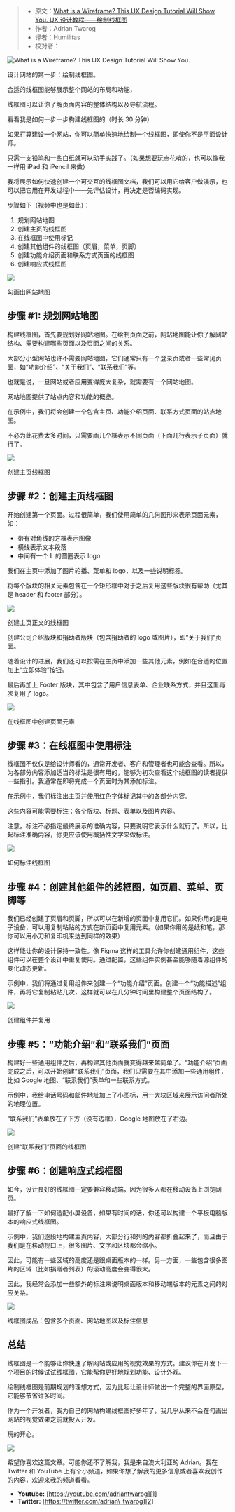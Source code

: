 > * 原文：[What is a Wireframe? This UX Design Tutorial Will Show You. UX 设计教程——绘制线框图](https://www.freecodecamp.org/news/what-is-a-wireframe-ux-design-tutorial-website/)
> * 作者：Adrian Twarog
> * 译者：Humilitas
> * 校对者：

![What is a Wireframe? This UX Design Tutorial Will Show You.](https://www.freecodecamp.org/news/content/images/size/w2000/2020/08/wireframing.png)

设计网站的第一步：绘制线框图。

合适的线框图能够展示整个网站的布局和功能，

线框图可以让你了解页面内容的整体结构以及导航流程。

看看我是如何一步一步构建线框图的（时长 30 分钟）

如果打算建设一个网站，你可以简单快速地绘制一个线框图，即使你不是平面设计师。

只需一支铅笔和一些白纸就可以动手实践了。（如果想要玩点花哨的，也可以像我一样用 iPad 和 iPencil 来做）

我将展示如何快速创建一个可交互的线框图文档，我们可以用它给客户做演示，也可以把它用在开发过程中——先评估设计，再决定是否编码实现。

步骤如下（视频中也是如此）：

1.  规划网站地图
2.  创建主页的线框图
3.  在线框图中使用标记
4.  创建其他组件的线框图（页眉，菜单，页脚）
5.  创建功能介绍页面和联系方式页面的线框图
6.  创建响应式线框图

![](https://www.freecodecamp.org/news/content/images/2020/08/wireframe-1.gif)

勾画出网站地图

## 步骤 #1: 规划网站地图

构建线框图，首先要规划好网站地图。在绘制页面之前，网站地图能让你了解网站结构、需要构建哪些页面以及页面之间的关系。

大部分小型网站也许不需要网站地图，它们通常只有一个登录页或者一些常见页面，如“功能介绍”、“关于我们”、“联系我们”等。

也就是说，一旦网站或者应用变得庞大复杂，就需要有一个网站地图。

网站地图提供了站点内容和功能的概览。

在示例中，我们将会创建一个包含主页、功能介绍页面、联系方式页面的站点地图。

不必为此花费太多时间，只需要画几个框表示不同页面（下面几行表示子页面）就行了。

![](https://www.freecodecamp.org/news/content/images/2020/08/wireframe-2.gif)

创建主页线框图

## 步骤 #2：创建主页线框图

开始创建第一个页面。过程很简单，我们使用简单的几何图形来表示页面元素，如：

-   带有对角线的方框表示图像
-   横线表示文本段落
-   中间有一个 L 的圆圈表示 logo

我们在主页中添加了图片轮播、菜单和 logo，以及一些说明标签。

将每个版块的相关元素包含在一个矩形框中对于之后复用这些版块很有帮助（尤其是 header 和 footer 部分）。

![](https://www.freecodecamp.org/news/content/images/2020/08/wireframe-3.gif)

创建主页正文的线框图

创建公司介绍版块和捐助者版块（包含捐助者的 logo 或图片），即“关于我们”页面。

随着设计的进展，我们还可以按需在主页中添加一些其他元素，例如在合适的位置加上“立即体验”按钮。

最后再加上 Footer 版块，其中包含了用户信息表单、企业联系方式，并且这里再次复用了 logo。

![](https://www.freecodecamp.org/news/content/images/2020/08/wireframe-4.gif)

在线框图中创建页面元素

## 步骤 #3：在线框图中使用标注  

线框图不仅仅是给设计师看的，通常开发者、客户和管理者也可能会查看。所以，为各部分内容添加适当的标注是很有用的，能够为初次查看这个线框图的读者提供一些指引。我通常在即将完成一个页面时为其添加标注。

在示例中，我们标注出主页并使用红色字体标记其中的各部分内容。

这些内容可能需要标注：各个版块、标题、表单以及图片内容。

注意，标注不必指定最终展示的准确内容，只要说明它表示什么就行了。所以，比起标注准确内容，你更应该使用概括性文字来做标注。

![](https://www.freecodecamp.org/news/content/images/2020/08/wireframe-5.gif)

如何标注线框图

## 步骤 #4：创建其他组件的线框图，如页眉、菜单、页脚等

我们已经创建了页眉和页脚，所以可以在新增的页面中复用它们。如果你用的是电子设备，可以用复制粘贴的方式在新页面中复用元素。（如果你用的是纸和笔，那你可以用小刀和复印机来达到同样的效果）

这样能让你的设计保持一致性。像 Figma 这样的工具允许你创建通用组件，这些组件可以在整个设计中重复使用。通过配置，这些组件实例甚至能够随着源组件的变化动态更新。

示例中，我们将通过复用组件来创建一个“功能介绍”页面。创建一个“功能描述”组件，再将它复制粘贴几次，这样就可以在几分钟时间里构建整个页面结构了。

![](https://www.freecodecamp.org/news/content/images/2020/08/wireframe-6.gif)

创建组件并复用

## 步骤 #5：“功能介绍”和“联系我们”页面

构建好一些通用组件之后，再构建其他页面就变得越来越简单了。“功能介绍”页面完成之后，可以开始创建“联系我们”页面，我们只需要在其中添加一些通用组件，比如 Google 地图、“联系我们”表单和一些联系方式。

示例中，我给电话号码和邮件地址加上了小图标，用一大块区域来展示访问者所处的地理位置。

“联系我们”表单放在了下方（没有边框），Google 地图放在了右边。

![](https://www.freecodecamp.org/news/content/images/2020/08/wireframe-7.gif)

创建“联系我们”页面的线框图

## 步骤 #6：创建响应式线框图

如今，设计良好的线框图一定要兼容移动端，因为很多人都在移动设备上浏览网页。

最好了解一下如何适配小屏设备，如果有时间的话，你还可以构建一个平板电脑版本的响应式线框图。

示例中，我们逐段地构建主页内容，大部分行和列的内容都折叠起来了，而且由于我们是在移动视口上，很多图片、文字和区块都会缩小。

因此，可能有一些区域的高度还是跟桌面版本的一样。另一方面，一些包含很多图片的区域（比如捐赠者列表）的滚动高度会变得很大。

因此，我经常会添加一些额外的标注来说明桌面版本和移动端版本的元素之间的对应关系。

![](https://www.freecodecamp.org/news/content/images/2020/08/wireframe.JPG)

线框图成品：包含多个页面、网站地图以及标注信息

## 总结

线框图是一个能够让你快速了解网站或应用的视觉效果的方式。建议你在开发下一个项目的时候试试线框图，它能帮你更好地规划功能、设计外观。

绘制线框图是前期规划的理想方式，因为比起让设计师做出一个完整的界面原型，它能够节省许多时间。

作为一个开发者，我为自己的网站构建线框图好多年了，我几乎从来不会在勾画出网站的视觉效果之前就投入开发。

玩的开心。

![](https://www.freecodecamp.org/news/content/images/2020/08/freeCodeCamp.jpg)

希望你喜欢这篇文章。可能你还不了解我，我是来自澳大利亚的 Adrian。我在 Twitter 和 YouTube 上有个小频道，如果你想了解我的更多信息或者喜欢我创作的内容，欢迎来我的频道看看。

-   ****Youtube:****  [https://youtube.com/adriantwarog][1]
-   ****Twitter:****  [https://twitter.com/adrian\_twarog][2]

[1]: https://youtube.com/adriantwarog
[2]: https://twitter.com/adrian_twarog
